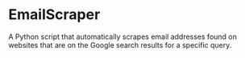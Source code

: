 # EmailScraper
A Python script that automatically scrapes email addresses found on websites that are on the Google search results for a specific query.
